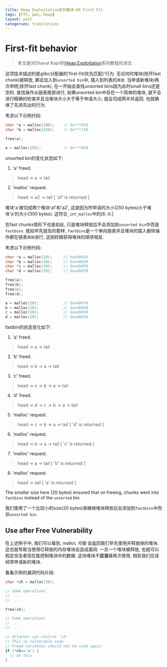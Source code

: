 ```yaml
---
title: Heap Exploitation系列翻译-08 First Fit
tags: [CTF, pwn, heap]
layout: post
categories: translations
---
```


# First-fit behavior

> 本文是对Dhaval Kapil的[Heap Exploitation](https://heap-exploitation.dhavalkapil.com/)系列教程的译文

这项技术描述的是glibc分配器的'first-fit(优先匹配)'行为. 无论何时堆块(除开fast chunk)被释放, 都会加入到`unsorted bin`中, 插入到列表的`首部`. 当申请新堆块(再次申明,除开fast chunk), 在一开始会查找unsorted bins因为此时small bins还是空的. 查找操作从链表尾部进行, 如果unsorted bin中存在一个简单的堆块, 就不会进行精确的检查并且当堆块大小大于等于申请大小, 就会切成两半并返回. 也就确保了先进先出的行为.

考虑以下示例代码:

```c
char *a = malloc(300);    // 0x***010
char *b = malloc(250);    // 0x***150

free(a);

a = malloc(250);          // 0x***010
```

unsorted bin的变化状态如下:

1. 'a' freed.
  > head -> a -> tail
2. 'malloc' request.
  > head -> a2 -> tail [ 'a1' is returned ]

堆块'a'被切成两个堆块'a1'和'a2', 这是因为所申请的大小(250 bytes)小于堆块'a'的大小(300 bytes). 这符合`_int_malloc`中的[6. iii.]

在fast chunks情形下也是如此, 只是堆块释放后不会添加到`unsorted bin`中而是`fastbins`. 就如早先提及的那样, `fastbins`是一个单向链表并且堆块的插入删除操作都在链表`首部`进行, 这刚好跟获得堆块的顺序相反.

考虑以下示例代码:

```c
char *a = malloc(20);     // 0xe4b010
char *b = malloc(20);     // 0xe4b030
char *c = malloc(20);     // 0xe4b050
char *d = malloc(20);     // 0xe4b070

free(a);
free(b);
free(c);
free(d);

a = malloc(20);           // 0xe4b070
b = malloc(20);           // 0xe4b050
c = malloc(20);           // 0xe4b030
d = malloc(20);           // 0xe4b010
```

fastbin的状态变化如下:

1. 'a' freed.
  > head -> a -> tail
2. 'b' freed.
  > head -> b -> a -> tail
3. 'c' freed.
  > head -> c -> b -> a -> tail
4. 'd' freed.
  > head -> d -> c -> b -> a -> tail
5. 'malloc' request.
  > head -> c -> b -> a -> tail [ 'd' is returned ]
6. 'malloc' request.
  > head -> b -> a -> tail      [ 'c' is returned ]
7. 'malloc' request.
  > head -> a -> tail           [ 'b' is returned ]
8. 'malloc' request.
  > head -> tail                [ 'a' is returned ]

The smaller size here (20 bytes) ensured that on freeing, chunks went into `fastbins` instead of the `unsorted` bin.

我们使用了一个比较小的size(20 bytes)来确保堆块释放后会添加到`fastbins`中而非`unsorted bin`

## Use after Free Vulnerability

在上述例子中, 我们可以看到, malloc _可能_ 会返回我们早先使用并释放掉的堆块. 这也就导致当使用已释放的内存堆块会造成漏洞. 一旦一个堆块被释放, 也就可以假定攻击者现在能控制堆块中的数据. 这块堆块不**应该**被再次使用, 相反我们应该经常申请新的堆块.

看看示例的漏洞代码片段:

```c
char *ch = malloc(20);

// Some operations
//  ..
//  ..

free(ch);

// Some operations
//  ..
//  ..

// Attacker can control 'ch'
// This is vulnerable code
// Freed variables should not be used again
if (*ch=='a') {
  // do this
}
```
